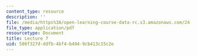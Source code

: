 ```yaml
---
content_type: resource
description: ''
file: /media/https%3A/open-learning-course-data-rc.s3.amazonaws.com/24-914-language-variation-and-change-spring-2019/586f327dddfb4bf4b4949cb413c15c2e_MIT24_914s19_lec7.pdf
file_type: application/pdf
resourcetype: Document
title: Lecture 7
uid: 586f327d-ddfb-4bf4-b494-9cb413c15c2e
---
```

